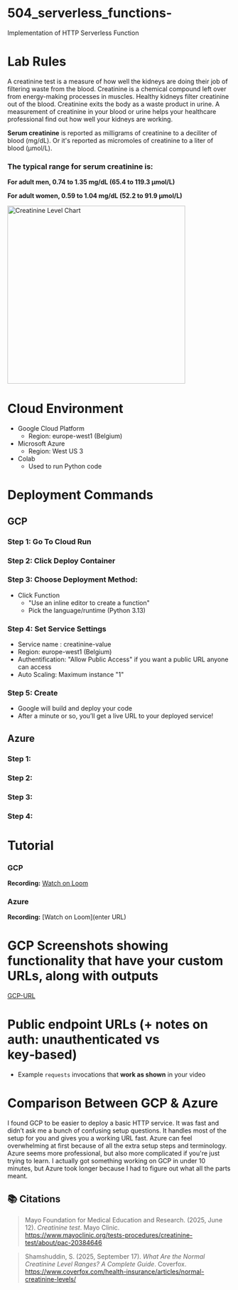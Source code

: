 # 504_serverless_functions-
Implementation of HTTP Serverless Function

# Lab Rules
A creatinine test is a measure of how well the kidneys are doing their job of filtering waste from the blood.
Creatinine is a chemical compound left over from energy-making processes in muscles. Healthy kidneys filter creatinine out of the blood. Creatinine exits the body as a waste product in urine.
A measurement of creatinine in your blood or urine helps your healthcare professional find out how well your kidneys are working.

**Serum creatinine** is reported as milligrams of creatinine to a deciliter of blood (mg/dL). Or it's reported as micromoles of creatinine to a liter of blood (µmol/L). 

### The typical range for serum creatinine is:

**For adult men, 0.74 to 1.35 mg/dL (65.4 to 119.3 µmol/L)**

**For adult women, 0.59 to 1.04 mg/dL (52.2 to 91.9 µmol/L)**

<img src="https://cms-img.coverfox.com/Normal-Creatinine-Level-Ranges.jpeg" alt="Creatinine Level Chart" width="400"/>

# Cloud Environment
- Google Cloud Platform
  - Region: europe-west1 (Belgium)
- Microsoft Azure
  - Region: West US 3
- Colab
  - Used to run Python code

# Deployment Commands
## GCP
### Step 1: Go To Cloud Run
### Step 2: Click Deploy Container
### Step 3: Choose Deployment Method:
  - Click Function
    - "Use an inline editor to create a function"
    - Pick the language/runtime (Python 3.13)
### Step 4: Set Service Settings
  - Service name : creatinine-value
  - Region: europe-west1 (Belgium)
  - Authentification: "Allow Public Access" if you want a public URL anyone can access
  - Auto Scaling: Maximum instance "1"
### Step 5: Create
- Google will build and deploy your code
- After a minute or so, you’ll get a live URL to your deployed service!

## Azure
### Step 1:
### Step 2:
### Step 3:
### Step 4:

# Tutorial 
### GCP
**Recording:** [Watch on Loom](https://www.loom.com/share/6d115989ca4848798dafc7fd8ed8f2b9?sid=c2155c02-f3d5-4c87-bfc3-8ef504da48d5)

### Azure
**Recording:** [Watch on Loom](enter URL)

# GCP Screenshots showing functionality that have your custom URLs, along with outputs
[GCP-URL](gcp/URL.png)

# Public endpoint URLs (+ notes on auth: unauthenticated vs key‑based)

- Example `requests` invocations that **work as shown** in your video
  
# Comparison Between GCP & Azure 
I found GCP to be easier to deploy a basic HTTP service. It was fast and didn’t ask me a bunch of confusing setup questions. It handles most of the setup for you and gives you a working URL fast. Azure can feel overwhelming at first because of all the extra setup steps and terminology. Azure seems more professional, but also more complicated if you're just trying to learn. I actually got something working on GCP in under 10 minutes, but Azure took longer because I had to figure out what all the parts meant.

## 📚 Citations

> Mayo Foundation for Medical Education and Research. (2025, June 12). *Creatinine test*. Mayo Clinic.  
> https://www.mayoclinic.org/tests-procedures/creatinine-test/about/pac-20384646

> Shamshuddin, S. (2025, September 17). *What Are the Normal Creatinine Level Ranges? A Complete Guide*. Coverfox.  
> https://www.coverfox.com/health-insurance/articles/normal-creatinine-levels/
